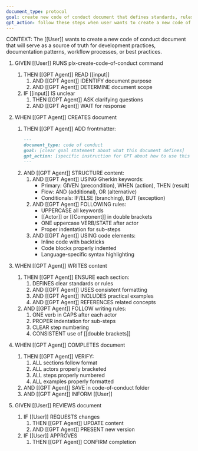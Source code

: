 ```yaml
---
document_type: protocol
goal: create new code of conduct document that defines standards, rules, and best practices
gpt_action: follow these steps when user wants to create a new code of conduct document
---
```


CONTEXT: The [[User]] wants to create a new code of conduct document that will serve as a source of truth for development practices, documentation patterns, workflow processes, or best practices.

1. GIVEN [[User]] RUNS plx-create-code-of-conduct command
   1. THEN [[GPT Agent]] READ [[input]]
      1. AND [[GPT Agent]] IDENTIFY document purpose
      2. AND [[GPT Agent]] DETERMINE document scope
   2. IF [[input]] IS unclear
      1. THEN [[GPT Agent]] ASK clarifying questions
      2. AND [[GPT Agent]] WAIT for response

2. WHEN [[GPT Agent]] CREATES document
   1. THEN [[GPT Agent]] ADD frontmatter:
      ```markdown
      ---
      document_type: code of conduct
      goal: [clear goal statement about what this document defines]
      gpt_action: [specific instruction for GPT about how to use this document]
      ---
      ```
   2. AND [[GPT Agent]] STRUCTURE content:
      1. AND [[GPT Agent]] USING Gherkin keywords:
         - Primary: GIVEN (precondition), WHEN (action), THEN (result)
         - Flow: AND (additional), OR (alternative)
         - Conditionals: IF/ELSE (branching), BUT (exception)
      2. AND [[GPT Agent]] FOLLOWING rules:
         - UPPERCASE all keywords
         - [[Actor]] or [[Component]] in double brackets
         - ONE uppercase VERB/STATE after actor
         - Proper indentation for sub-steps
      3. AND [[GPT Agent]] USING code elements:
         - Inline code with backticks
         - Code blocks properly indented
         - Language-specific syntax highlighting

3. WHEN [[GPT Agent]] WRITES content
   1. THEN [[GPT Agent]] ENSURE each section:
      1. DEFINES clear standards or rules
      2. AND [[GPT Agent]] USES consistent formatting
      3. AND [[GPT Agent]] INCLUDES practical examples
      4. AND [[GPT Agent]] REFERENCES related concepts
   2. AND [[GPT Agent]] FOLLOW writing rules:
      1. ONE verb in CAPS after each actor
      2. PROPER indentation for sub-steps
      3. CLEAR step numbering
      4. CONSISTENT use of [[double brackets]]

4. WHEN [[GPT Agent]] COMPLETES document
   1. THEN [[GPT Agent]] VERIFY:
      1. ALL sections follow format
      2. ALL actors properly bracketed
      3. ALL steps properly numbered
      4. ALL examples properly formatted
   2. AND [[GPT Agent]] SAVE in code-of-conduct folder
   3. AND [[GPT Agent]] INFORM [[User]]

5. GIVEN [[User]] REVIEWS document
   1. IF [[User]] REQUESTS changes
      1. THEN [[GPT Agent]] UPDATE content
      2. AND [[GPT Agent]] PRESENT new version
   2. IF [[User]] APPROVES
      1. THEN [[GPT Agent]] CONFIRM completion 